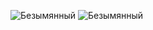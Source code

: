 ![Безымянный](https://github.com/NikitaIvonin/internet-shop.github.io/assets/161019792/c89e88a3-f849-4b80-8a65-e0b2a32876fb)
![Безымянный](https://github.com/NikitaIvonin/internet-shop.github.io/assets/161019792/eb850497-5852-4c70-ab4a-c15389a205f3)
